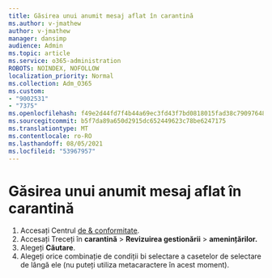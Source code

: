 ```yaml
---
title: Găsirea unui anumit mesaj aflat în carantină
ms.author: v-jmathew
author: v-jmathew
manager: dansimp
audience: Admin
ms.topic: article
ms.service: o365-administration
ROBOTS: NOINDEX, NOFOLLOW
localization_priority: Normal
ms.collection: Adm_O365
ms.custom:
- "9002531"
- "7375"
ms.openlocfilehash: f49e2d44fd7f4b44a69ec3fd43f7bd0818015fad38c79097648456f53ff6870e
ms.sourcegitcommit: b5f7da89a650d2915dc652449623c78be6247175
ms.translationtype: MT
ms.contentlocale: ro-RO
ms.lasthandoff: 08/05/2021
ms.locfileid: "53967957"
---
```

# <a name="find-a-specific-quarantined-message"></a>Găsirea unui anumit mesaj aflat în carantină

1. Accesați Centrul [de & conformitate](https://go.microsoft.com/fwlink/p/?linkid=2077143).
2. Accesați Treceți în **carantină**  >  **Revizuirea gestionării**  >  **amenințărilor.**
3. Alegeți **Căutare**.
4. Alegeți orice combinație de condiții bi selectare a casetelor de selectare de lângă ele (nu puteți utiliza metacaractere în acest moment).

